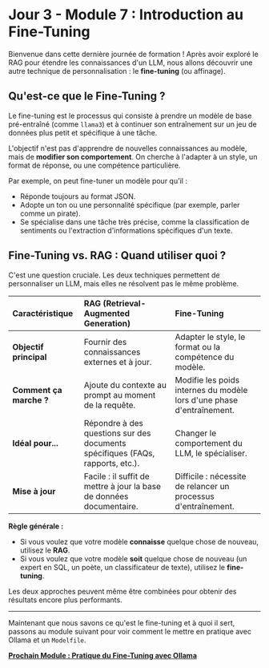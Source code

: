 
# Jour 3 - Module 7 : Introduction au Fine-Tuning

Bienvenue dans cette dernière journée de formation ! Après avoir exploré le RAG pour étendre les connaissances d'un LLM, nous allons découvrir une autre technique de personnalisation : le **fine-tuning** (ou affinage).

## Qu'est-ce que le Fine-Tuning ?

Le fine-tuning est le processus qui consiste à prendre un modèle de base pré-entraîné (comme `llama3`) et à continuer son entraînement sur un jeu de données plus petit et spécifique à une tâche.

L'objectif n'est pas d'apprendre de nouvelles connaissances au modèle, mais de **modifier son comportement**. On cherche à l'adapter à un style, un format de réponse, ou une compétence particulière.

Par exemple, on peut fine-tuner un modèle pour qu'il :
-   Réponde toujours au format JSON.
-   Adopte un ton ou une personnalité spécifique (par exemple, parler comme un pirate).
-   Se spécialise dans une tâche très précise, comme la classification de sentiments ou l'extraction d'informations spécifiques d'un texte.

## Fine-Tuning vs. RAG : Quand utiliser quoi ?

C'est une question cruciale. Les deux techniques permettent de personnaliser un LLM, mais elles ne résolvent pas le même problème.

| Caractéristique | RAG (Retrieval-Augmented Generation) | Fine-Tuning | 
| :--- | :--- | :--- |
| **Objectif principal** | Fournir des connaissances externes et à jour. | Adapter le style, le format ou la compétence du modèle. |
| **Comment ça marche ?** | Ajoute du contexte au prompt au moment de la requête. | Modifie les poids internes du modèle lors d'une phase d'entraînement. |
| **Idéal pour...** | Répondre à des questions sur des documents spécifiques (FAQs, rapports, etc.). | Changer le comportement du LLM, le spécialiser. |
| **Mise à jour** | Facile : il suffit de mettre à jour la base de données documentaire. | Difficile : nécessite de relancer un processus d'entraînement. |

**Règle générale :**
-   Si vous voulez que votre modèle **connaisse** quelque chose de nouveau, utilisez le **RAG**.
-   Si vous voulez que votre modèle **soit** quelque chose de nouveau (un expert en SQL, un poète, un classificateur de texte), utilisez le **fine-tuning**.

Les deux approches peuvent même être combinées pour obtenir des résultats encore plus performants.

---

Maintenant que nous savons ce qu'est le fine-tuning et à quoi il sert, passons au module suivant pour voir comment le mettre en pratique avec Ollama et un `Modelfile`.

**[Prochain Module : Pratique du Fine-Tuning avec Ollama](./8_pratique_finetuning.md)**
